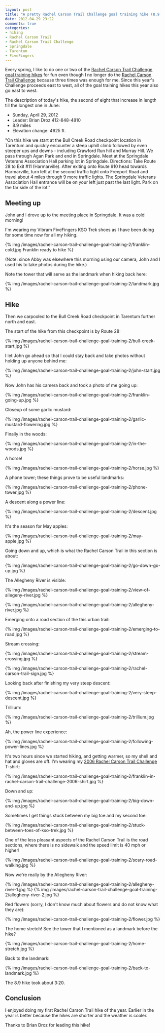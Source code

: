 ```yaml
---
layout: post
title: "A pretty Rachel Carson Trail Challenge goal training hike (8.9 miles)"
date: 2012-04-29 23:22
comments: true
categories:
- hiking
- Rachel Carson Trail
- Rachel Carson Trail Challenge
- Springdale
- Tarentum
- FiveFingers
---
```

Every spring, I like to do one or two of the [Rachel Carson Trail Challenge goal training hikes](http://www.rachelcarsontrails.org/rct/challenge/rctc12/goaltraining) for fun even though I no longer do the [Rachel Carson Trail Challenge](http://www.rachelcarsontrails.org/rct/challenge/) because three times was enough for me. Since this year's Challenge proceeds east to west, all of the goal training hikes this year also go east to west.

The description of today's hike, the second of eight that increase in length till the longest one in June:

- Sunday, April 29, 2012
- Leader: Brian Droz 412-848-4810
- 8.9 miles
- Elevation change: 4925 ft.

"On this hike we start at the Bull Creek Road checkpoint location in Tarentum and quickly encounter a steep uphill climb followed by even steeper ups and downs - including Crawford Run hill and Murray Hill. We pass through Agan Park and end in Springdale. Meet at the Springdale Veterans Association Hall parking lot in Springdale. Directions: Take Route 28 to Exit #11 (Harmarville). After exiting onto Route 910 head towards Harmarville, turn left at the second traffic light onto Freeport Road and travel about 4 miles through 9 more traffic lights. The Springdale Veterans Association Hall entrance will be on your left just past the last light. Park on the far side of the lot."

<!--more-->

## Meeting up

John and I drove up to the meeting place in Springdale. It was a cold morning!

I'm wearing my Vibram FiveFingers KSO Trek shoes as I have been doing for some time now for all my hiking.

{% img /images/rachel-carson-trail-challenge-goal-training-2/franklin-cold.jpg Franklin ready to hike %}

(Note: since Abby was elsewhere this morning using our camera, John and I used his to take photos during the hike.)

Note the tower that will serve as the landmark when hiking back here:

{% img /images/rachel-carson-trail-challenge-goal-training-2/landmark.jpg %}

## Hike

Then we carpooled to the Bull Creek Road checkpoint in Tarentum further north and east.

The start of the hike from this checkpoint is by Route 28:

{% img /images/rachel-carson-trail-challenge-goal-training-2/bull-creek-start.jpg %}

I let John go ahead so that I could stay back and take photos without holding up anyone behind me:

{% img /images/rachel-carson-trail-challenge-goal-training-2/john-start.jpg %}

Now John has his camera back and took a photo of me going up:

{% img /images/rachel-carson-trail-challenge-goal-training-2/franklin-going-up.jpg %}

Closeup of some garlic mustard:

{% img /images/rachel-carson-trail-challenge-goal-training-2/garlic-mustard-flowering.jpg %}

Finally in the woods:

{% img /images/rachel-carson-trail-challenge-goal-training-2/in-the-woods.jpg %}

A horse!

{% img /images/rachel-carson-trail-challenge-goal-training-2/horse.jpg %}

A phone tower; these things prove to be useful landmarks:

{% img /images/rachel-carson-trail-challenge-goal-training-2/phone-tower.jpg %}

A descent along a power line:

{% img /images/rachel-carson-trail-challenge-goal-training-2/descent.jpg %}

It's the season for May apples:

{% img /images/rachel-carson-trail-challenge-goal-training-2/may-apple.jpg %}

Going down and up, which is what the Rachel Carson Trail in this section is about:

{% img /images/rachel-carson-trail-challenge-goal-training-2/go-down-go-up.jpg %}

The Allegheny River is visible:

{% img /images/rachel-carson-trail-challenge-goal-training-2/view-of-allegeny-river.jpg %}

{% img /images/rachel-carson-trail-challenge-goal-training-2/allegheny-river.jpg %}

Emerging onto a road section of the this urban trail:

{% img /images/rachel-carson-trail-challenge-goal-training-2/emerging-to-road.jpg %}

Stream crossing:

{% img /images/rachel-carson-trail-challenge-goal-training-2/stream-crossing.jpg %}

{% img /images/rachel-carson-trail-challenge-goal-training-2/rachel-carson-trail-sign.jpg %}

Looking back after finishing my very steep descent:

{% img /images/rachel-carson-trail-challenge-goal-training-2/very-steep-descent.jpg %}

Trillium:

{% img /images/rachel-carson-trail-challenge-goal-training-2/trillium.jpg %}

Ah, the power line experience:

{% img /images/rachel-carson-trail-challenge-goal-training-2/following-power-lines.jpg %}

It's two hours since we started hiking, and getting warmer, so my shell and hat and gloves are off. I'm wearing my [2006 Rachel Carson Trail Challenge](http://www.rachelcarsontrails.org/rct/challenge/rctc06) T-shirt:

{% img /images/rachel-carson-trail-challenge-goal-training-2/franklin-in-rachel-carson-trail-challenge-2006-shirt.jpg %}

Down and up:

{% img /images/rachel-carson-trail-challenge-goal-training-2/big-down-and-up.jpg %}

Sometimes I get things stuck between my big toe and my second toe:

{% img /images/rachel-carson-trail-challenge-goal-training-2/stuck-between-toes-of-kso-trek.jpg %}

One of the less pleasant aspects of the Rachel Carson Trail is the road sections, where there is no sidewalk and the speed limit is 40 mph or higher!

{% img /images/rachel-carson-trail-challenge-goal-training-2/scary-road-walking.jpg %}

Now we're really by the Allegheny River:

{% img /images/rachel-carson-trail-challenge-goal-training-2/allegheny-river-1.jpg %}
{% img /images/rachel-carson-trail-challenge-goal-training-2/allegheny-river-2.jpg %}

Red flowers (sorry, I don't know much about flowers and do not know what they are):

{% img /images/rachel-carson-trail-challenge-goal-training-2/flower.jpg %}

The home stretch! See the tower that I mentioned as a landmark before the hike?

{% img /images/rachel-carson-trail-challenge-goal-training-2/home-stretch.jpg %}

Back to the landmark:

{% img /images/rachel-carson-trail-challenge-goal-training-2/back-to-landmark.jpg %}

The 8.9 hike took about 3:20.

## Conclusion

I enjoyed doing my first Rachel Carson Trail hike of the year. Earlier in the year is better because the hikes are shorter and the weather is cooler.

Thanks to Brian Droz for leading this hike!
